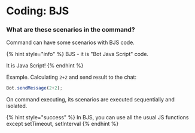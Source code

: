 # Coding: BJS

### What are these scenarios in the command?

Command can have some scenarios with BJS code. 

{% hint style="info" %}
BJS - it is "Bot Java Script" code.

It is Java Script!
{% endhint %}

Example. Calculating `2+2` and send result to the chat:

```javascript
Bot.sendMessage(2+2);
```

On command executing, its scenarios are executed sequentially and isolated.



{% hint style="success" %}
In BJS, you can use all the usual JS functions except setTimeout, setInterval
{% endhint %}



